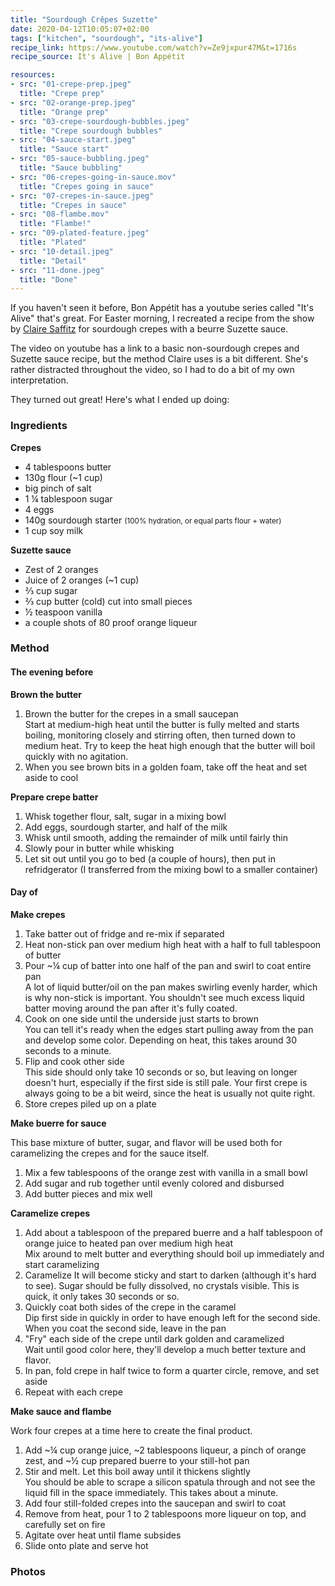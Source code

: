 ```yaml
---
title: "Sourdough Crêpes Suzette"
date: 2020-04-12T10:05:07+02:00
tags: ["kitchen", "sourdough", "its-alive"]
recipe_link: https://www.youtube.com/watch?v=Ze9jxpur47M&t=1716s
recipe_source: It's Alive | Bon Appétit

resources:
- src: "01-crepe-prep.jpeg"
  title: "Crepe prep"
- src: "02-orange-prep.jpeg"
  title: "Orange prep"
- src: "03-crepe-sourdough-bubbles.jpeg"
  title: "Crepe sourdough bubbles"
- src: "04-sauce-start.jpeg"
  title: "Sauce start"
- src: "05-sauce-bubbling.jpeg"
  title: "Sauce bubbling"
- src: "06-crepes-going-in-sauce.mov"
  title: "Crepes going in sauce"
- src: "07-crepes-in-sauce.jpeg"
  title: "Crepes in sauce"
- src: "08-flambe.mov"
  title: "Flambe!"
- src: "09-plated-feature.jpeg"
  title: "Plated"
- src: "10-detail.jpeg"
  title: "Detail"
- src: "11-done.jpeg"
  title: "Done"
---
```


If you haven't seen it before, Bon Appétit has a youtube series called "It's Alive" that's great. For Easter morning, I recreated a recipe from the show by [Claire Saffitz](https://www.instagram.com/csaffitz/) for sourdough crepes with a beurre Suzette sauce.

The video on youtube has a link to a basic non-sourdough crepes and Suzette sauce recipe, but the method Claire uses is a bit different. She's rather distracted throughout the video, so I had to do a bit of my own interpretation.

They turned out great! Here's what I ended up doing:

### Ingredients

**Crepes**

* 4 tablespoons butter
* 130g flour (~1 cup)
* big pinch of salt
* 1 ¼ tablespoon sugar
* 4 eggs
* 140g sourdough starter <small>(100% hydration, or equal parts flour + water)</small>
* 1 cup soy milk

**Suzette sauce**

* Zest of 2 oranges
* Juice of 2 oranges (~1 cup)
* ⅔ cup sugar
* ⅔ cup butter (cold) cut into small pieces
* ½ teaspoon vanilla
* a couple shots of 80 proof orange liqueur

### Method

#### The evening before

**Brown the butter**

1. Brown the butter for the crepes in a small saucepan  
   Start at medium-high heat until the butter is fully melted and starts boiling, monitoring closely and stirring often, then turned down to medium heat. Try to keep the heat high enough that the butter will boil quickly with no agitation.
1. When you see brown bits in a golden foam, take off the heat and set aside to cool

**Prepare crepe batter**

1. Whisk together flour, salt, sugar in a mixing bowl
1. Add eggs, sourdough starter, and half of the milk
1. Whisk until smooth, adding the remainder of milk until fairly thin
1. Slowly pour in butter while whisking
1. Let sit out until you go to bed (a couple of hours), then put in refridgerator (I transferred from the mixing bowl to a smaller container)

#### Day of

**Make crepes**

1. Take batter out of fridge and re-mix if separated
1. Heat non-stick pan over medium high heat with a half to full tablespoon of butter
1. Pour ~¼ cup of batter into one half of the pan and swirl to coat entire pan  
   A lot of liquid butter/oil on the pan makes swirling evenly harder, which is why non-stick is important. You shouldn't see much excess liquid batter moving around the pan after it's fully coated.
1. Cook on one side until the underside just starts to brown  
   You can tell it's ready when the edges start pulling away from the pan and develop some color. Depending on heat, this takes around 30 seconds to a minute.
1. Flip and cook other side  
   This side should only take 10 seconds or so, but leaving on longer doesn't hurt, especially if the first side is still pale. Your first crepe is always going to be a bit weird, since the heat is usually not quite right.
1. Store crepes piled up on a plate

**Make buerre for sauce**

This base mixture of butter, sugar, and flavor will be used both for caramelizing the crepes and for the sauce itself.

1. Mix a few tablespoons of the orange zest with vanilla in a small bowl
1. Add sugar and rub together until evenly colored and disbursed
1. Add butter pieces and mix well

**Caramelize crepes**

1. Add about a tablespoon of the prepared buerre and a half tablespoon of orange juice to heated pan over medium high heat  
   Mix around to melt butter and everything should boil up immediately and start caramelizing
1. Caramelize
   It will become sticky and start to darken (although it's hard to see). Sugar should be fully dissolved, no crystals visible. This is quick, it only takes 30 seconds or so.
1. Quickly coat both sides of the crepe in the caramel  
   Dip first side in quickly in order to have enough left for the second side. When you coat the second side, leave in the pan
1. "Fry" each side of the crepe until dark golden and caramelized  
   Wait until good color here, they'll develop a much better texture and flavor.
1. In pan, fold crepe in half twice to form a quarter circle, remove, and set aside
1. Repeat with each crepe

**Make sauce and flambe**

Work four crepes at a time here to create the final product.

1. Add ~¼ cup orange juice, ~2 tablespoons liqueur, a pinch of orange zest, and ~½ cup prepared buerre to your still-hot pan
1. Stir and melt. Let this boil away until it thickens slightly  
   You should be able to scrape a silicon spatula through and not see the liquid fill in the space immediately. This takes about a minute.
1. Add four still-folded crepes into the saucepan and swirl to coat
1. Remove from heat, pour 1 to 2 tablespoons more liqueur on top, and carefully set on fire
1. Agitate over heat until flame subsides
1. Slide onto plate and serve hot

### Photos
